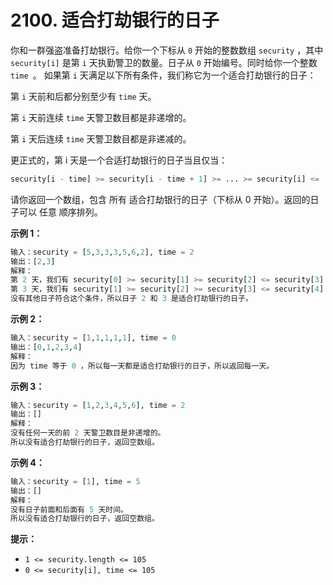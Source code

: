 # 2100. 适合打劫银行的日子
你和一群强盗准备打劫银行。给你一个下标从 `0` 开始的整数数组 `security` ，其中 `security[i]` 是第 `i` 天执勤警卫的数量。日子从 `0` 开始编号。同时给你一个整数 `time `。
如果第 `i` 天满足以下所有条件，我们称它为一个适合打劫银行的日子：


第 `i` 天前和后都分别至少有 `time` 天。


第 `i` 天前连续 `time` 天警卫数目都是非递增的。


第 `i` 天后连续 `time` 天警卫数目都是非递减的。

更正式的，第 i 天是一个合适打劫银行的日子当且仅当：
```python
security[i - time] >= security[i - time + 1] >= ... >= security[i] <= ... <= security[i + time - 1] <= security[i + time]
```
请你返回一个数组，包含 所有 适合打劫银行的日子（下标从 0 开始）。返回的日子可以 任意 顺序排列。

 

**示例 1：**
```python
输入：security = [5,3,3,3,5,6,2], time = 2
输出：[2,3]
解释：
第 2 天，我们有 security[0] >= security[1] >= security[2] <= security[3] <= security[4] 。
第 3 天，我们有 security[1] >= security[2] >= security[3] <= security[4] <= security[5] 。
没有其他日子符合这个条件，所以日子 2 和 3 是适合打劫银行的日子。
```
**示例 2：**
```python
输入：security = [1,1,1,1,1], time = 0
输出：[0,1,2,3,4]
解释：
因为 time 等于 0 ，所以每一天都是适合打劫银行的日子，所以返回每一天。
```
**示例 3：**
```python
输入：security = [1,2,3,4,5,6], time = 2
输出：[]
解释：
没有任何一天的前 2 天警卫数目是非递增的。
所以没有适合打劫银行的日子，返回空数组。
```
**示例 4：**
```python
输入：security = [1], time = 5
输出：[]
解释：
没有日子前面和后面有 5 天时间。
所以没有适合打劫银行的日子，返回空数组。
```

**提示：**

- `1 <= security.length <= 105`
- `0 <= security[i], time <= 105`
